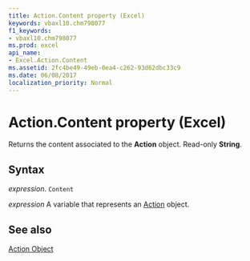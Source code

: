 ```yaml
---
title: Action.Content property (Excel)
keywords: vbaxl10.chm798077
f1_keywords:
- vbaxl10.chm798077
ms.prod: excel
api_name:
- Excel.Action.Content
ms.assetid: 2fc4be49-49eb-0ea4-c262-93d62dbc33c9
ms.date: 06/08/2017
localization_priority: Normal
---
```



# Action.Content property (Excel)

Returns the content associated to the  **Action** object. Read-only **String**.


## Syntax

_expression_. `Content`

_expression_ A variable that represents an [Action](Excel.Action.md) object.


## See also


[Action Object](Excel.Action.md)

